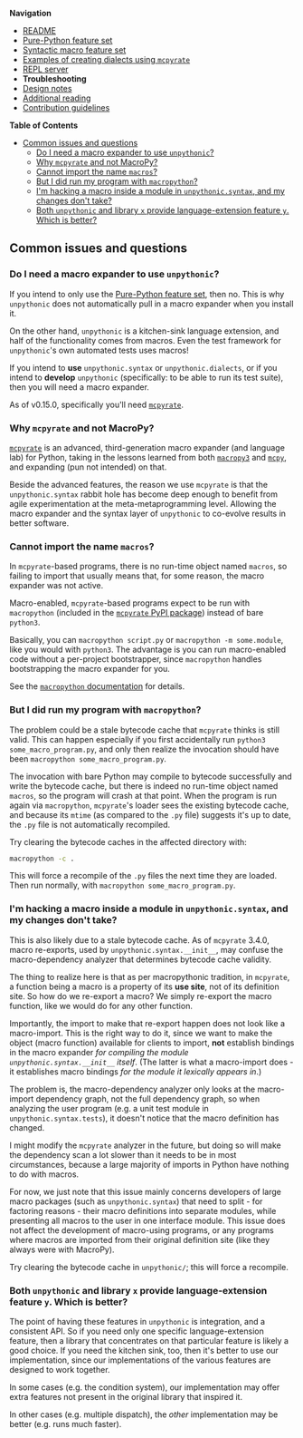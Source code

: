 **Navigation**

- [README](../README.md)
- [Pure-Python feature set](features.md)
- [Syntactic macro feature set](macros.md)
- [Examples of creating dialects using `mcpyrate`](dialects.md)
- [REPL server](repl.md)
- **Troubleshooting**
- [Design notes](design-notes.md)
- [Additional reading](readings.md)
- [Contribution guidelines](../CONTRIBUTING.md)

<!-- markdown-toc start - Don't edit this section. Run M-x markdown-toc-refresh-toc -->
**Table of Contents**

- [Common issues and questions](#common-issues-and-questions)
    - [Do I need a macro expander to use `unpythonic`?](#do-i-need-a-macro-expander-to-use-unpythonic)
    - [Why `mcpyrate` and not MacroPy?](#why-mcpyrate-and-not-macropy)
    - [Cannot import the name `macros`?](#cannot-import-the-name-macros)
    - [But I did run my program with `macropython`?](#but-i-did-run-my-program-with-macropython)
    - [I'm hacking a macro inside a module in `unpythonic.syntax`, and my changes don't take?](#im-hacking-a-macro-inside-a-module-in-unpythonicsyntax-and-my-changes-dont-take)
    - [Both `unpythonic` and library `x` provide language-extension feature `y`. Which is better?](#both-unpythonic-and-library-x-provide-language-extension-feature-y-which-is-better)

<!-- markdown-toc end -->

## Common issues and questions

### Do I need a macro expander to use `unpythonic`?

If you intend to only use the [Pure-Python feature set](features.md), then no. This is why `unpythonic` does not automatically pull in a macro expander when you install it.

On the other hand, `unpythonic` is a kitchen-sink language extension, and half of the functionality comes from macros. Even the test framework for `unpythonic`'s own automated tests uses macros!

If you intend to **use** `unpythonic.syntax` or `unpythonic.dialects`, or if you intend to **develop** `unpythonic` (specifically: to be able to run its test suite), then you will need a macro expander.

As of v0.15.0, specifically you'll need [`mcpyrate`](https://github.com/Technologicat/mcpyrate).


### Why `mcpyrate` and not MacroPy?

[`mcpyrate`](https://github.com/Technologicat/mcpyrate) is an advanced, third-generation macro expander (and language lab) for Python, taking in the lessons learned from both [`macropy3`](https://github.com/azazel75/macropy) and [`mcpy`](https://github.com/delapuente/mcpy), and expanding (pun not intended) on that.

Beside the advanced features, the reason we use `mcpyrate` is that the `unpythonic.syntax` rabbit hole has become deep enough to benefit from agile experimentation at the meta-metaprogramming level. Allowing the macro expander and the syntax layer of `unpythonic` to co-evolve results in better software.


### Cannot import the name `macros`?

In `mcpyrate`-based programs, there is no run-time object named `macros`, so failing to import that usually means that, for some reason, the macro expander was not active.

Macro-enabled, `mcpyrate`-based programs expect to be run with `macropython` (included in the [`mcpyrate` PyPI package](https://pypi.org/project/mcpyrate/)) instead of bare `python3`.

Basically, you can `macropython script.py` or `macropython -m some.module`, like you would with `python3`. The advantage is you can run macro-enabled code without a per-project bootstrapper, since `macropython` handles bootstrapping the macro expander for you.

See the [`macropython` documentation](https://github.com/Technologicat/mcpyrate/blob/master/doc/repl.md#macropython-the-universal-bootstrapper) for details.


### But I did run my program with `macropython`?

The problem could be a stale bytecode cache that `mcpyrate` thinks is still valid. This can happen especially if you first accidentally run `python3 some_macro_program.py`, and only then realize the invocation should have been `macropython some_macro_program.py`.

The invocation with bare Python may compile to bytecode successfully and write the bytecode cache, but there is indeed no run-time object named `macros`, so the program will crash at that point. When the program is run again via `macropython`, `mcpyrate`'s loader sees the existing bytecode cache, and because its `mtime` (as compared to the `.py` file) suggests it's up to date, the `.py` file is not automatically recompiled.

Try clearing the bytecode caches in the affected directory with:
```bash
macropython -c .
```
This will force a recompile of the `.py` files the next time they are loaded. Then run normally, with `macropython some_macro_program.py`.


### I'm hacking a macro inside a module in `unpythonic.syntax`, and my changes don't take?

This is also likely due to a stale bytecode cache. As of `mcpyrate` 3.4.0, macro re-exports, used by `unpythonic.syntax.__init__`, may confuse the macro-dependency analyzer that determines bytecode cache validity.

The thing to realize here is that as per macropythonic tradition, in `mcpyrate`, a function being a macro is a property of its **use site**, not of its definition site. So how do we re-export a macro? We simply re-export the macro function, like we would do for any other function.

Importantly, the import to make that re-export happen does not look like a macro-import. This is the right way to do it, since we want to make the object (macro function) available for clients to import, **not** establish bindings in the macro expander *for compiling the module `unpythonic.syntax.__init__` itself*. (The latter is what a macro-import does - it establishes macro bindings *for the module it lexically appears in*.)

The problem is, the macro-dependency analyzer only looks at the macro-import dependency graph, not the full dependency graph, so when analyzing the user program (e.g. a unit test module in `unpythonic.syntax.tests`), it doesn't notice that the macro definition has changed.

I might modify the `mcpyrate` analyzer in the future, but doing so will make the dependency scan a lot slower than it needs to be in most circumstances, because a large majority of imports in Python have nothing to do with macros.

For now, we just note that this issue mainly concerns developers of large macro packages (such as `unpythonic.syntax`) that need to split - for factoring reasons - their macro definitions into separate modules, while presenting all macros to the user in one interface module. This issue does not affect the development of macro-using programs, or any programs where macros are imported from their original definition site (like they always were with MacroPy).

Try clearing the bytecode cache in `unpythonic/`; this will force a recompile.


### Both `unpythonic` and library `x` provide language-extension feature `y`. Which is better?

The point of having these features in `unpythonic` is integration, and a consistent API. So if you need only one specific language-extension feature, then a library that concentrates on that particular feature is likely a good choice. If you need the kitchen sink, too, then it's better to use our implementation, since our implementations of the various features are designed to work together.

In some cases (e.g. the condition system), our implementation may offer extra features not present in the original library that inspired it.

In other cases (e.g. multiple dispatch), the *other* implementation may be better (e.g. runs much faster).
